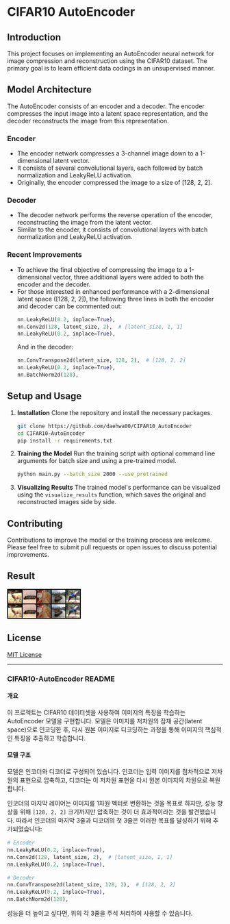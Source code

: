 # CIFAR10 AutoEncoder

## Introduction

This project focuses on implementing an AutoEncoder neural network for image compression and reconstruction using the CIFAR10 dataset. The primary goal is to learn efficient data codings in an unsupervised manner.

## Model Architecture

The AutoEncoder consists of an encoder and a decoder. The encoder compresses the input image into a latent space representation, and the decoder reconstructs the image from this representation.

### Encoder

- The encoder network compresses a 3-channel image down to a 1-dimensional latent vector.
- It consists of several convolutional layers, each followed by batch normalization and LeakyReLU activation.
- Originally, the encoder compressed the image to a size of [128, 2, 2].

### Decoder

- The decoder network performs the reverse operation of the encoder, reconstructing the image from the latent vector.
- Similar to the encoder, it consists of convolutional layers with batch normalization and LeakyReLU activation.

### Recent Improvements

- To achieve the final objective of compressing the image to a 1-dimensional vector, three additional layers were added to both the encoder and the decoder.
- For those interested in enhanced performance with a 2-dimensional latent space ([128, 2, 2]), the following three lines in both the encoder and decoder can be commented out:
  ```python
  nn.LeakyReLU(0.2, inplace=True),
  nn.Conv2d(128, latent_size, 2),  # [latent_size, 1, 1]
  nn.LeakyReLU(0.2, inplace=True),
  ```
  And in the decoder:
  ```python
  nn.ConvTranspose2d(latent_size, 128, 2),  # [128, 2, 2]
  nn.LeakyReLU(0.2, inplace=True),
  nn.BatchNorm2d(128),
  ```

## Setup and Usage

1. **Installation**
   Clone the repository and install the necessary packages.

   ```bash
   git clone https://github.com/daehwa00/CIFAR10_AutoEncoder
   cd CIFAR10-AutoEncoder
   pip install -r requirements.txt
   ```

2. **Training the Model**
   Run the training script with optional command line arguments for batch size and using a pre-trained model.

   ```bash
   python main.py --batch_size 2000 --use_pretrained
   ```

3. **Visualizing Results**
   The trained model's performance can be visualized using the `visualize_results` function, which saves the original and reconstructed images side by side.

## Contributing

Contributions to improve the model or the training process are welcome. Please feel free to submit pull requests or open issues to discuss potential improvements.

## Result

![AutoEncoder Results](result.png)

## License

[MIT License](LICENSE)

---

### CIFAR10-AutoEncoder README

#### 개요

이 프로젝트는 CIFAR10 데이터셋을 사용하여 이미지의 특징을 학습하는 AutoEncoder 모델을 구현합니다. 모델은 이미지를 저차원의 잠재 공간(latent space)으로 인코딩한 후, 다시 원본 이미지로 디코딩하는 과정을 통해 이미지의 핵심적인 특징을 추출하고 학습합니다.

#### 모델 구조

모델은 인코더와 디코더로 구성되어 있습니다. 인코더는 입력 이미지를 점차적으로 저차원의 표현으로 압축하고, 디코더는 이 저차원 표현을 다시 원본 이미지의 차원으로 복원합니다.

인코더의 마지막 레이어는 이미지를 1차원 벡터로 변환하는 것을 목표로 하지만, 성능 향상을 위해 `[128, 2, 2]` 크기까지만 압축하는 것이 더 효과적이라는 것을 발견했습니다. 따라서 인코더의 마지막 3줄과 디코더의 첫 3줄은 이러한 목표를 달성하기 위해 추가되었습니다:

```python
# Encoder
nn.LeakyReLU(0.2, inplace=True),
nn.Conv2d(128, latent_size, 2),  # [latent_size, 1, 1]
nn.LeakyReLU(0.2, inplace=True),
```

```python
# Decoder
nn.ConvTranspose2d(latent_size, 128, 2),  # [128, 2, 2]
nn.LeakyReLU(0.2, inplace=True),
nn.BatchNorm2d(128),
```

성능을 더 높이고 싶다면, 위의 각 3줄을 주석 처리하여 사용할 수 있습니다.
